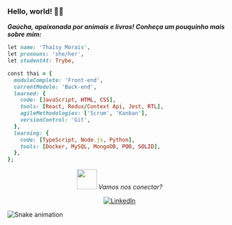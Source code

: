 ### Hello, world! 🙋‍♀️

***Gaúcha, apaixonada por animais e livros! Conheça um pouquinho mais sobre mim:***

```ruby
let name: 'Thaísy Morais',
let pronouns: 'she/her',
let studentAt: Trybe,

const thai = {
  moduleComplete: 'Front-end',
  currentModule: 'Back-end',
  learned: {
    code: [JavaScript, HTML, CSS],
    tools: [React, Redux/Context Api, Jest, RTL],
    agileMethodologies: ['Scrum', 'Kanban'],
    versionControl: 'Git',
  },
  learning: {
    code: [TypeScript, Node.js, Python],
    tools: [Docker, MySQL, MongoDB, POO, SOLID],
  },
};
```
<div align='center'>
<img src='https://camo.githubusercontent.com/ec0df7b334d15078e980be8f26f35f1bd6f004eaa4a121db42fed361360c1817/68747470733a2f2f6d656469612e67697068792e636f6d2f6d656469612f4c6e516a7057614f4e386e68723231764e572f67697068792e676966' width='45px' />  <i>Vamos nos conectar?</i>

[![LinkedIn](https://img.shields.io/badge/LinkedIn-0077B5?style=for-the-badge&logo=linkedin&logoColor=white)](https://www.linkedin.com/in/thaisymorais/)
</div>

![Snake animation](https://github.com/thaimorais/thaimorais/blob/output/github-contribution-grid-snake.svg)
